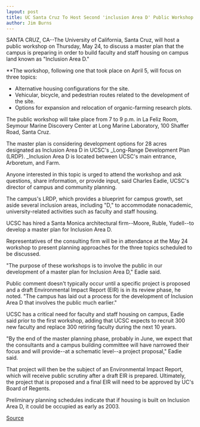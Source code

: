 ```yaml
---
layout: post
title: UC Santa Cruz To Host Second 'inclusion Area D' Public Workshop On Thursday, May 24
author: Jim Burns
---
```


SANTA CRUZ, CA--The University of California, Santa Cruz, will host a public workshop on Thursday, May 24, to discuss a master plan that the campus is preparing in order to build faculty and staff housing on campus land known as "Inclusion Area D."  
  
**The workshop, following one that took place on April 5, will focus on three topics:

* Alternative housing configurations for the site.
* Vehicular, bicycle, and pedestrian routes related to the development of the site.
* Options for expansion and relocation of organic-farming research plots.

The public workshop will take place from 7 to 9 p.m. in La Feliz Room, Seymour Marine Discovery Center at Long Marine Laboratory, 100 Shaffer Road, Santa Cruz.

The master plan is considering development options for 28 acres designated as Inclusion Area D in UCSC's _Long-Range Development Plan (LRDP). _Inclusion Area D is located between UCSC's main entrance, Arboretum, and Farm.

Anyone interested in this topic is urged to attend the workshop and ask questions, share information, or provide input, said Charles Eadie, UCSC's director of campus and community planning.

The campus's LRDP, which provides a blueprint for campus growth, set aside several inclusion areas, including "D," to accommodate nonacademic, university-related activities such as faculty and staff housing.

UCSC has hired a Santa Monica architectural firm--Moore, Ruble, Yudell--to develop a master plan for Inclusion Area D.

Representatives of the consulting firm will be in attendance at the May 24 workshop to present planning approaches for the three topics scheduled to be discussed.

"The purpose of these workshops is to involve the public in our development of a master plan for Inclusion Area D," Eadie said.

Public comment doesn't typically occur until a specific project is proposed and a draft Environmental Impact Report (EIR) is in its review phase, he noted. "The campus has laid out a process for the development of Inclusion Area D that involves the public much earlier."

UCSC has a critical need for faculty and staff housing on campus, Eadie said prior to the first workshop, adding that UCSC expects to recruit 300 new faculty and replace 300 retiring faculty during the next 10 years.

"By the end of the master planning phase, probably in June, we expect that the consultants and a campus building committee will have narrowed their focus and will provide--at a schematic level--a project proposal," Eadie said.

That project will then be the subject of an Environmental Impact Report, which will receive public scrutiny after a draft EIR is prepared. Ultimately, the project that is proposed and a final EIR will need to be approved by UC's Board of Regents.

Preliminary planning schedules indicate that if housing is built on Inclusion Area D, it could be occupied as early as 2003.

[Source](http://www1.ucsc.edu/news_events/press_releases/archive/00-01/05-01/inclusion.html "Permalink to UCSC Press Release: Inclusion Area D workshop")
